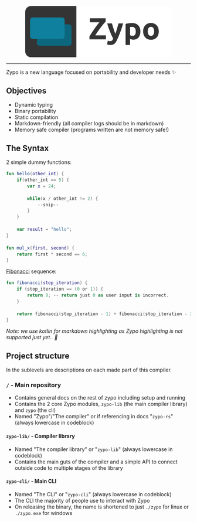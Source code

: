 <div style="text-align:center">
    <img src="banner.png" width="400" style="border-radius:1rem;"/>
</div>

----

Zypo is a new language focused on portability and developer needs ✨

## Objectives

- Dynamic typing
- Binary portability
- Static compilation
- Markdown-friendly (all compiler logs should be in markdown)
- Memory safe compiler (programs written are not memory safe!)

## The Syntax

2 simple dummy functions:

```kotlin
fun hello(other_int) {
    if(other_int == 5) {
        var x = 24;

        while(x / other_int != 2) {
            --snip--
        }
    }

    var result = "hello";
}

fun mul_x(first, second) {
    return first * second == 6;
}
```

[Fibonacci](https://en.wikipedia.org/wiki/Fibonacci_number) sequence:

```kotlin
fun fibonacci(stop_iteration) {
    if (stop_iteration == (0 or 1)) {
        return 0; -- return just 0 as user input is incorrect.
    }

    return fibonacci(stop_iteration - 1) + fibonacci(stop_iteration - 2);
}
```

*Note: we use kotlin for markdown highlighting as Zypo highlighting is not supported just yet.. 🤞*

## Project structure

In the sublevels are descriptions on each made part of this compiler.

### **`/`** - Main repository

- Contains general docs on the rest of zypo including setup and running
- Contains the 2 core Zypo modules, `zypo-lib` (the main compiler library) and `zypo` (the cli)
- Named "Zypo"/"The compiler" or if referencing in docs "`zypo-rs`" (always lowercase in codeblock)

#### `zypo-lib/` - Compiler library

- Named "The compiler library" or "`zypo-lib`" (always lowercase in codeblock)
- Contains the main guts of the compiler and a simple API to connect outside code to multiple stages of the library

#### `zypo-cli/` - Main CLI

- Named "The CLI" or "`zypo-cli`" (always lowercase in codeblock)
- The CLI the majority of people use to interact with Zypo
- On releasing the binary, the name is shortened to just `./zypo` for linux or `./zypo.exe` for windows
